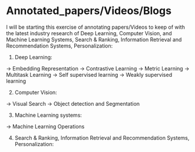 # Annotated_papers/Videos/Blogs

I will be starting this exercise of annotating papers/Videos to keep of with the latest industry research of Deep Learning, Computer Vision, and Machine Learning Systems, Search & Ranking, Information Retrieval and Recommendation Systems, Personalization:

1. Deep Learning:

-> Embedding Representation
-> Contrastive Learning
-> Metric Learning
-> Multitask Learning
-> Self supervised learning
-> Weakly supervised learning

2. Computer Vision:

-> Visual Search
-> Object detection and Segmentation

3. Machine Learning systems:

-> Machine Learning Operations

4. Search & Ranking, Information Retrieval and Recommendation Systems, Personalization:
